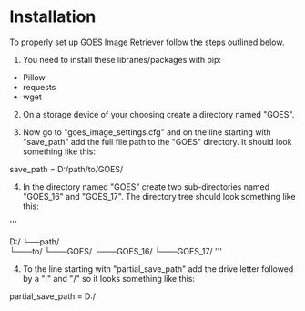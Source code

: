 <h1>Installation</h1>

To properly set up GOES Image Retriever follow the steps outlined below.

1. You need to install these libraries/packages with pip:
- Pillow
- requests
- wget

2. On a storage device of your choosing create a directory named "GOES".

3. Now go to "goes_image_settings.cfg" and on the line starting with "save_path" add the full file path to the "GOES" directory.
It should look something like this:

save_path = D:/path/to/GOES/

4. In the directory named "GOES" create two sub-directories named "GOES_16" and "GOES_17".
The directory tree should look something like this:

'''

D:/
└──path/   
   └───to/
       └───GOES/
           └───GOES_16/
           └───GOES_17/
'''

4. To the line starting with "partial_save_path" add the drive letter followed by a ":" and "/"
so it looks something like this:

partial_save_path = D:/